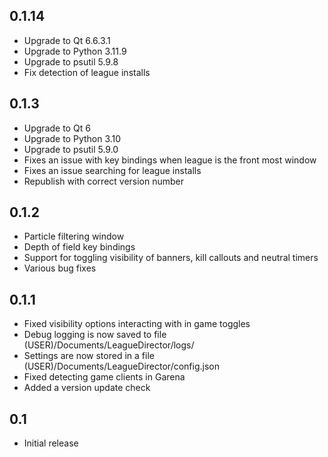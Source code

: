 ## 0.1.14
 - Upgrade to Qt 6.6.3.1
 - Upgrade to Python 3.11.9
 - Upgrade to psutil 5.9.8
 - Fix detection of league installs

## 0.1.3
 - Upgrade to Qt 6
 - Upgrade to Python 3.10
 - Upgrade to psutil 5.9.0
 - Fixes an issue with key bindings when league is the front most window
 - Fixes an issue searching for league installs
 - Republish with correct version number

## 0.1.2
 - Particle filtering window
 - Depth of field key bindings
 - Support for toggling visibility of banners, kill callouts and neutral timers
 - Various bug fixes

## 0.1.1
- Fixed visibility options interacting with in game toggles
- Debug logging is now saved to file (USER)/Documents/LeagueDirector/logs/
- Settings are now stored in a file (USER)/Documents/LeagueDirector/config.json
- Fixed detecting game clients in Garena
- Added a version update check

## 0.1
- Initial release
